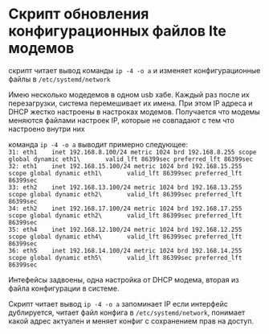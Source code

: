 # Скрипт обновления конфигурационных файлов lte модемов

скрипт читает вывод команды ```ip -4 -o a``` и изменяет конфигурационные файлы в ```/etc/systemd/network```

Имею несколько модедемов в одном usb хабе. Каждый раз после их перезагрузки, система перемешивает их имена. При этом IP адреса и DHCP жестко настроены в настроках модемов. Получается что модемы меняются файлами настроек IP, которые не совпадают с тем что настроено внутри них<br>

команда ```ip -4 -o a``` выводит примерно следующее:<br>
```31: eth1    inet 192.168.8.100/24 metric 1024 brd 192.168.8.255 scope global dynamic eth1\       valid_lft 86399sec preferred_lft 86399sec```<br>
```32: eth1    inet 192.168.15.100/24 metric 1024 brd 192.168.15.255 scope global dynamic eth1\       valid_lft 86399sec preferred_lft 86399sec```<br>
```33: eth2    inet 192.168.13.100/24 metric 1024 brd 192.168.13.255 scope global dynamic eth2\       valid_lft 86399sec preferred_lft 86399sec```<br>
```34: eth2    inet 192.168.17.100/24 metric 1024 brd 192.168.17.255 scope global dynamic eth2\       valid_lft 86399sec preferred_lft 86399sec```<br>
```35: eth4    inet 192.168.12.100/24 metric 1024 brd 192.168.12.255 scope global dynamic eth4\       valid_lft 86399sec preferred_lft 86399sec```<br>
```36: eth5    inet 192.168.14.100/24 metric 1024 brd 192.168.14.255 scope global dynamic eth5\       valid_lft 86399sec preferred_lft 86399sec```<br>

Интефейсы задвоены, одна настройка от DHCP модема, вторая из файла конфигурации в системе.<br>

Скрипт читает вывод ```ip -4 -o a``` запоминает IP если интерфейс дублируется, читает файл конфига в ```/etc/systemd/network```, понимает какой адрес актуален и меняет конфиг с сохранением прав на доступ.
